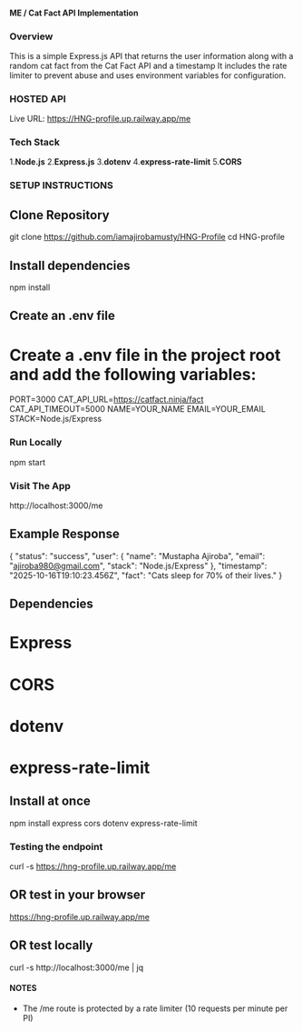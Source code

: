 #### ME / Cat Fact API Implementation
### Overview
This is a simple Express.js API that returns the user information along with a random cat fact from the Cat Fact API and a timestamp
It includes the rate limiter to prevent abuse and uses environment variables for configuration.

### HOSTED API
Live URL: https://HNG-profile.up.railway.app/me

### Tech Stack
1.**Node.js**
2.**Express.js**
3.**dotenv**
4.**express-rate-limit**
5.**CORS**

### SETUP INSTRUCTIONS
## Clone Repository
git clone https://github.com/iamajirobamusty/HNG-Profile
cd HNG-profile

## Install dependencies
npm install

## Create an .env file
# Create a .env file in the project root and add the following variables:
PORT=3000
CAT_API_URL=https://catfact.ninja/fact
CAT_API_TIMEOUT=5000
NAME=YOUR_NAME
EMAIL=YOUR_EMAIL
STACK=Node.js/Express

### Run Locally
npm start

### Visit The App
http://localhost:3000/me

## Example Response
{
  "status": "success",
  "user": {
    "name": "Mustapha Ajiroba",
    "email": "ajiroba980@gmail.com",
    "stack": "Node.js/Express"
  },
  "timestamp": "2025-10-16T19:10:23.456Z",
  "fact": "Cats sleep for 70% of their lives."
}

## Dependencies
# Express
# CORS
# dotenv
# express-rate-limit

## Install at once
npm install express cors dotenv express-rate-limit

### Testing the endpoint
curl -s https://hng-profile.up.railway.app/me
## OR test in your browser
https://hng-profile.up.railway.app/me
## OR test locally
curl -s http://localhost:3000/me | jq

#### NOTES 
- The /me route is protected by a rate limiter (10 requests per minute per PI)

